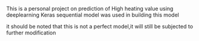 This is a personal project on prediction of High heating value using
deeplearning
Keras sequential model was used in building this model

it should be noted that this is not a perfect model,it will still be subjected to further modification
